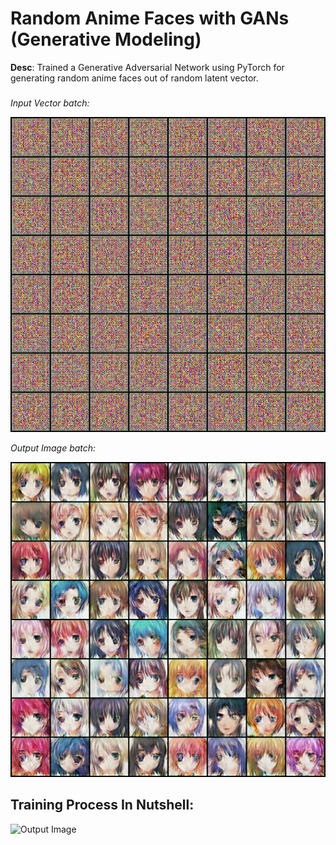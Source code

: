 # Random Anime Faces with GANs (Generative Modeling)

**Desc**: Trained a Generative Adversarial Network using PyTorch for generating random anime faces out of random latent vector.

### 

*Input Vector batch:*

![Input Vector](https://github.com/VaibhavHaswani/Anime_GANs/blob/master/generated/animefaces/anime-gans-generated-0.png?raw=true)

*Output Image batch:*

![Output Image](https://github.com/VaibhavHaswani/Anime_GANs/blob/master/generated/animefaces/anime-gans-generated-20.png?raw=true)


## Training Process In Nutshell:

![Output Image](https://github.com/VaibhavHaswani/Anime_GANs/blob/master/generated/gans-training.gif?raw=true)
